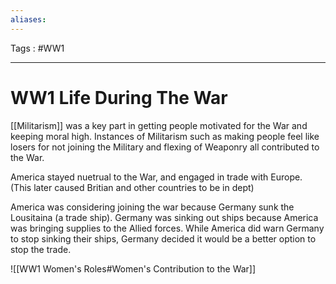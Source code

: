 ```yaml
---
aliases: 
---
```

Tags : #WW1 
___
# WW1 Life During The War
[[Militarism]] was a key part in getting people motivated for the War and keeping moral high. Instances of Militarism such as making people feel like losers for not joining the Military and flexing of Weaponry all contributed to the War.

America stayed nuetrual to the War, and engaged in trade with Europe. (This later caused Britian and other countries to be in dept)

America was considering joining the war because Germany sunk the Lousitaina (a trade ship). Germany was sinking out ships because America was bringing supplies to the Allied forces. While America did warn Germany to stop sinking their ships, Germany decided it would be a better option to stop the trade.

![[WW1 Women's Roles#Women's Contribution to the War]]